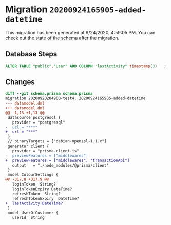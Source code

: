 # Migration `20200924165905-added-datetime`

This migration has been generated at 9/24/2020, 4:59:05 PM.
You can check out the [state of the schema](./schema.prisma) after the migration.

## Database Steps

```sql
ALTER TABLE "public"."User" ADD COLUMN "lastActivity" timestamp(3)   ;
```

## Changes

```diff
diff --git schema.prisma schema.prisma
migration 20200920204900-test4..20200924165905-added-datetime
--- datamodel.dml
+++ datamodel.dml
@@ -1,13 +1,13 @@
 datasource postgresql {
   provider = "postgresql"
-  url = "***"
+  url = "***"
 }
 // binaryTargets = ["debian-openssl-1.1.x"]
 generator client {
   provider = "prisma-client-js"
-  previewFeatures = ["middlewares"]
+  previewFeatures = ["middlewares", "transactionApi"]
   output   = "./node_modules/@prisma/client"
 }
 model ColourSettings {
@@ -317,8 +317,9 @@
   loginToken  String?
   loginTokenExpiry DateTime?
   refreshToken  String? 
   refreshTokenExpiry  DateTime? 
+  lastActivity DateTime?
 }
 model UserOfCustomer {
   userId  String
```



